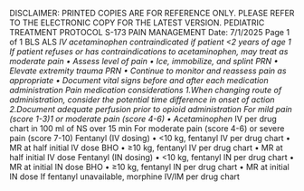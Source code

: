 DISCLAIMER: PRINTED COPIES ARE FOR REFERENCE ONLY. PLEASE REFER TO THE ELECTRONIC COPY FOR THE LATEST VERSION.
PEDIATRIC TREATMENT PROTOCOL S-173
PAIN MANAGEMENT
Date: 7/1/2025 Page 1 of 1
 BLS ALS
*IV acetaminophen contraindicated if patient <2 years of age
1 If patient refuses or has contraindications to acetaminophen, may treat as moderate pain
• Assess level of pain
• Ice, immobilize, and splint PRN
• Elevate extremity trauma PRN
• Continue to monitor and reassess pain as appropriate
• Document vital signs before and after each medication
administration
Pain medication considerations
1.When changing route of administration, consider the
potential time difference in onset of action
2.Document adequate perfusion prior to opioid
administration
For mild pain (score 1-3)1 or moderate pain (score 4-6)
• Acetaminophen* IV per drug chart in 100 ml of NS over 15
min
For moderate pain (score 4-6) or severe pain (score 7-10)
Fentanyl (IV dosing)
• <10 kg, fentanyl IV per drug chart
• MR at half initial IV dose BHO
• ≥10 kg, fentanyl IV per drug chart
• MR at half initial IV dose
Fentanyl (IN dosing)
• <10 kg, fentanyl IN per drug chart
• MR at initial IN dose BHO
• ≥10 kg, fentanyl IN per drug chart
• MR at initial IN dose
If fentanyl unavailable, morphine IV/IM per drug chart

